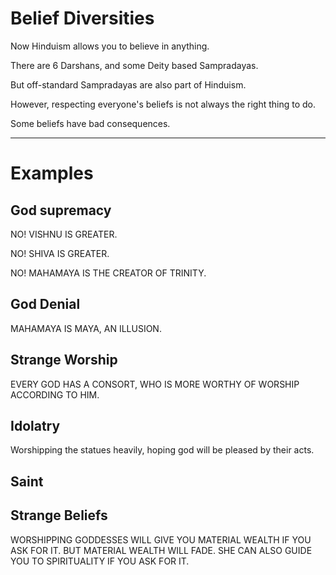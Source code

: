 # Belief Diversities

Now Hinduism allows you to believe in anything.

There are 6 Darshans, and some Deity based Sampradayas.

But off-standard Sampradayas are also part of Hinduism.

However, respecting everyone's beliefs is not always the right thing to do.

Some beliefs have bad consequences.

---
# Examples

## God supremacy

NO! VISHNU IS GREATER.

NO! SHIVA IS GREATER.

NO! MAHAMAYA IS THE CREATOR OF TRINITY.

## God Denial

MAHAMAYA IS MAYA, AN ILLUSION.

## Strange Worship

EVERY GOD HAS A CONSORT, WHO IS MORE WORTHY OF WORSHIP ACCORDING TO HIM.

## Idolatry

Worshipping the statues heavily, hoping god will be pleased by their acts.

## Saint
## Strange Beliefs

WORSHIPPING GODDESSES WILL GIVE YOU MATERIAL WEALTH IF YOU ASK FOR IT. BUT MATERIAL WEALTH WILL FADE. SHE CAN ALSO GUIDE YOU TO SPIRITUALITY IF YOU ASK FOR IT.